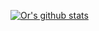 [![Or's github stats](https://github-readme-stats.vercel.app/api?username=or-geva&hide=stars&count_private=true&show_icons=true&include_all_commits=true&theme=dark)](https://github.com/anuraghazra/github-readme-stats)
